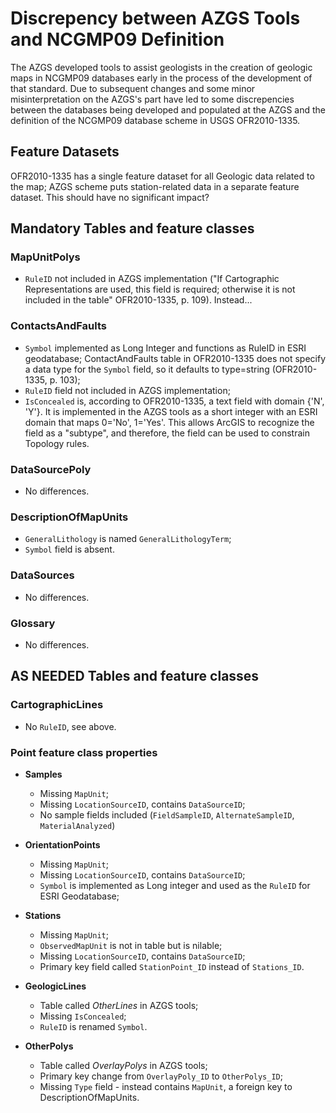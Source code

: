 # Discrepency between AZGS Tools and NCGMP09 Definition

The AZGS developed tools to assist geologists in the creation of geologic maps in NCGMP09 databases early in the process of the development of that standard. Due to subsequent changes and some minor misinterpretation on the AZGS's part have led to some discrepencies between the databases being developed and populated at the AZGS and the definition of the NCGMP09 database scheme in USGS OFR2010-1335.

## Feature Datasets
OFR2010-1335 has a single feature dataset for all Geologic data related to the map; AZGS scheme puts station-related data in a separate feature dataset. This should have no significant impact?

## Mandatory Tables and feature classes

### MapUnitPolys
- `RuleID` not included in AZGS implementation ("If Cartographic Representations are used, this field is required; otherwise it is not included in the table" OFR2010-1335, p. 109). Instead... 

### ContactsAndFaults
- `Symbol` implemented as Long Integer and functions as RuleID in ESRI geodatabase; ContactAndFaults table in OFR2010-1335 does not specify a data type for the `Symbol` field, so it defaults to type=string (OFR2010-1335, p. 103);
- `RuleID` field not included in AZGS implementation; 
- `IsConcealed` is, according to OFR2010-1335, a text field with domain {'N', 'Y'}. It is implemented in the AZGS tools as a short integer with an ESRI domain that maps 0='No', 1='Yes'. This allows ArcGIS to recognize the field as a "subtype", and therefore, the field can be used to constrain Topology rules.

### DataSourcePoly
- No differences. 

### DescriptionOfMapUnits
- `GeneralLithology` is named `GeneralLithologyTerm`; 
- `Symbol` field is absent.

### DataSources
- No differences.

### Glossary
- No differences.

## AS NEEDED Tables and feature classes

### CartographicLines
- No `RuleID`, see above.

### Point feature class properties

- __Samples__ 
    - Missing `MapUnit`; 
    - Missing `LocationSourceID`, contains `DataSourceID`;
    - No sample fields included (`FieldSampleID`, `AlternateSampleID`, `MaterialAnalyzed`)

- __OrientationPoints__
    - Missing `MapUnit`; 
    - Missing `LocationSourceID`, contains `DataSourceID`;
    - `Symbol` is implemented as Long integer and used as the `RuleID` for ESRI Geodatabase;

- __Stations__
    - Missing `MapUnit`; 
    - `ObservedMapUnit` is not in table but is nilable; 
    - Missing `LocationSourceID`, contains `DataSourceID`;
    - Primary key field called `StationPoint_ID` instead of `Stations_ID`.
    
- __GeologicLines__
    - Table called _OtherLines_ in AZGS tools;
    - Missing `IsConcealed`;
    - `RuleID` is renamed `Symbol`.
    
- __OtherPolys__
    - Table called _OverlayPolys_ in AZGS tools;
    - Primary key change from `OverlayPoly_ID` to `OtherPolys_ID`;
    - Missing `Type` field - instead contains `MapUnit`, a foreign key to DescriptionOfMapUnits.
